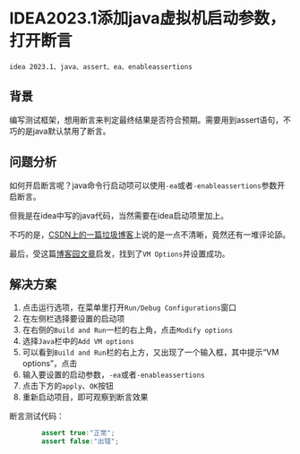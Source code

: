 # IDEA2023.1添加java虚拟机启动参数，打开断言

    idea 2023.1、java、assert、ea、enableassertions

## 背景

编写测试框架，想用断言来判定最终结果是否符合预期。需要用到assert语句，不巧的是java默认禁用了断言。

## 问题分析

如何开启断言呢？java命令行启动项可以使用`-ea`或者`-enableassertions`参数开启断言。

但我是在idea中写的java代码，当然需要在idea启动项里加上。

不巧的是，[CSDN上的一篇垃圾博客](https://blog.csdn.net/zhangJH0630/article/details/115977543)上说的是一点不清晰，竟然还有一堆评论舔。

最后，受这篇[博客园文章](https://www.cnblogs.com/summerday152/p/12260022.html)启发，找到了`VM Options`并设置成功。

## 解决方案

1. 点击运行选项，在菜单里打开`Run/Debug Configurations`窗口
2. 在左侧栏选择要设置的启动项
3. 在右侧的`Build and Run`一栏的右上角，点击`Modify options`
4. 选择`Java`栏中的`Add VM options`
5. 可以看到`Build and Run`栏的右上方，又出现了一个输入框，其中提示“VM options”，点击
6. 输入要设置的启动参数，`-ea`或者`-enableassertions`
7. 点击下方的`apply`、`OK`按钮
8. 重新启动项目，即可观察到断言效果

断言测试代码：

```java
        assert true:"正常";
        assert false:"出错";
```
